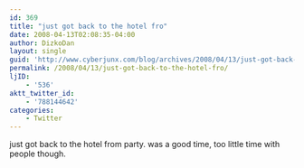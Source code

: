 ```yaml
---
id: 369
title: "just got back to the hotel fro"
date: 2008-04-13T02:08:35-04:00
author: DizkoDan
layout: single
guid: 'http://www.cyberjunx.com/blog/archives/2008/04/13/just-got-back-to-the-hotel-fro/'
permalink: /2008/04/13/just-got-back-to-the-hotel-fro/
ljID:
    - '536'
aktt_twitter_id:
    - '788144642'
categories:
    - Twitter
---
```


just got back to the hotel from party. was a good time, too little time with people though.